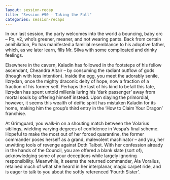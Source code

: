 ```yaml
---
layout: session-recap
title: "Session #90 - Taking the Fall"
categories: session-recaps
---
```


In our last session, the party welcomes into the world a bouncing, baby orc – Po, v2, who’s greener, meaner, and not wearing pants. Back from certain annihilation, Po has manifested a familial resemblance to his adoptive father, which, as we later learn, fills Mr. Silva with some complicated and drinky feelings.

Elsewhere in the cavern, Kaladin has followed in the footsteps of his fellow ascendant, Cheandra Altair – by consuming the radiant outflow of gods (though with less intention). Inside the egg, you meet the adorably senile, Ilzrydan, once the mighty draconic deity of hope, now a fraction of a fraction of his former self. Perhaps the last of his kind to befall this fate, Ilzrydan has spent untold millenia luring his ‘dark passenger’ away from mortal souls by offering himself instead. Upon slaying the primordial, however, it seems this wealth of deific spirit has mistaken Kaladin for its home, making him the group’s third entry in the ‘How to Claim Your Dragon’ franchise.

At Grimguard, you walk-in on a shouting match between the Volarius siblings, wielding varying degrees of confidence in Vespa’s final scheme. Hopeful to make the most out of her forced quarantine, the former commander poses herself as a grand, malevolent machinator – and you, her unwitting tools of revenge against Doth Talbot. With her confession already in the hands of the Council, you are offered a blank slate (sort of), acknowledging some of your deceptions while largely ignoring responsibility. Meanwhile, it seems the returned commander, Ala Voralius, retained much of what she heard in her interplanar, magic carpet ride, and is eager to talk to you about the softly referenced ‘Fourth Sister’.
